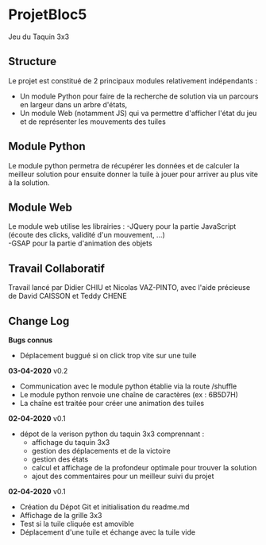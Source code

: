 # ProjetBloc5
Jeu du Taquin 3x3

## Structure 
Le projet est constitué de 2 principaux modules relativement indépendants :
- Un module Python pour faire de la recherche de solution via un parcours en largeur dans un arbre d'états,
- Un module Web (notamment JS) qui va permettre d'afficher l'état du jeu et de représenter les mouvements des tuiles

## Module Python
Le module python permetra de récupérer les données et de calculer la meilleur solution pour ensuite donner la tuile à jouer pour arriver au plus vite à la solution.

## Module Web
Le module web utilise les librairies :
-JQuery pour la partie JavaScript (écoute des clicks, validité d'un mouvement, ...)<br>
-GSAP pour la partie d'animation des objets

## Travail Collaboratif
Travail lancé par Didier CHIU et Nicolas VAZ-PINTO, avec l'aide précieuse de David CAISSON et Teddy CHENE

## Change Log

**Bugs connus**
- Déplacement buggué si on click trop vite sur une tuile

**03-04-2020** v0.2
- Communication avec le module python établie via la route /shuffle
- Le module python renvoie une chaîne de caractères (ex : 6B5D7H)
- La chaîne est traitée pour créer une animation des tuiles

**02-04-2020** v0.1
- dépot de la verison python du taquin 3x3 comprennant :
  - affichage du taquin 3x3
  - gestion des déplacements et de la victoire
  - gestion des états
  - calcul et affichage de la profondeur optimale pour trouver la solution
  - ajout des commentaires pour un meilleur suivi du projet

**02-04-2020** v0.1
- Création du Dépot Git et initialisation du readme.md
- Affichage de la grille 3x3
- Test si la tuile cliquée est amovible
- Déplacement d'une tuile et échange avec la tuile vide
